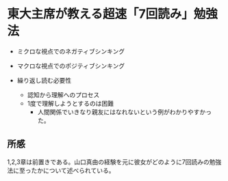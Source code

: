 # 東大主席が教える超速「7回読み」勉強法

* ミクロな視点でのネガティブシンキング
* マクロな視点でのポジティブシンキング

* 繰り返し読む必要性
  * 認知から理解へのプロセス
  * 1度で理解しようとするのは困難
    * 人間関係でいきなり親友にはなれないという例がわかりやすかった。

## 所感
1,2,3章は前置きである。山口真由の経験を元に彼女がどのように7回読みの勉強法に至ったかについて述べられている。
